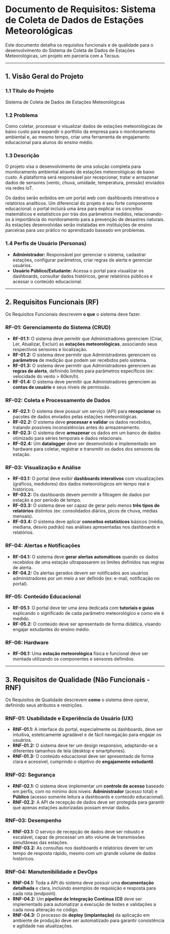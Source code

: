 # Documento de Requisitos: Sistema de Coleta de Dados de Estações Meteorológicas

Este documento detalha os requisitos funcionais e de qualidade para o desenvolvimento do Sistema de Coleta de Dados de Estações Meteorológicas, um projeto em parceria com a Tecsus.

---

## 1. Visão Geral do Projeto

### 1.1 Título do Projeto
Sistema de Coleta de Dados de Estações Meteorológicas

### 1.2 Problema
Como coletar, processar e visualizar dados de estações meteorológicas de baixo custo para expandir o portfólio da empresa para o monitoramento ambiental e, ao mesmo tempo, criar uma ferramenta de engajamento educacional para alunos do ensino médio.

### 1.3 Descrição
O projeto visa o desenvolvimento de uma solução completa para monitoramento ambiental através de estações meteorológicas de baixo custo. A plataforma será responsável por recepcionar, tratar e armazenar dados de sensores (vento, chuva, umidade, temperatura, pressão) enviados via redes IoT.

Os dados serão exibidos em um portal web com dashboards interativos e relatórios analíticos. Um diferencial do projeto é seu forte componente educacional: o portal incluirá uma área para explicar os conceitos matemáticos e estatísticos por trás dos parâmetros medidos, relacionando-os à importância do monitoramento para a prevenção de desastres naturais. As estações desenvolvidas serão instaladas em instituições de ensino parceiras para uso prático no aprendizado baseado em problemas.

### 1.4 Perfis de Usuário (Personas)

* **Administrador:** Responsável por gerenciar o sistema, cadastrar estações, configurar parâmetros, criar regras de alerta e gerenciar usuários.
* **Usuário Público/Estudante:** Acessa o portal para visualizar os dashboards, consultar dados históricos, gerar relatórios públicos e acessar o conteúdo educacional.

---

## 2. Requisitos Funcionais (RF)

Os Requisitos Funcionais descrevem **o que** o sistema deve fazer.

### RF-01: Gerenciamento do Sistema (CRUD)
* **RF-01.1:** O sistema deve permitir que Administradores gerenciem (Criar, Ler, Atualizar, Excluir) as **estações meteorológicas**, associando seus respectivos sensores e localização.
* **RF-01.2:** O sistema deve permitir que Administradores gerenciem os **parâmetros** de medição que podem ser recebidos pelo sistema.
* **RF-01.3:** O sistema deve permitir que Administradores gerenciem as **regras de alerta**, definindo limites para parâmetros específicos (ex: velocidade do vento > 60km/h).
* **RF-01.4:** O sistema deve permitir que Administradores gerenciem as **contas de usuário** e seus níveis de permissão.

### RF-02: Coleta e Processamento de Dados
* **RF-02.1:** O sistema deve possuir um serviço (API) para **recepcionar** os pacotes de dados enviados pelas estações meteorológicas.
* **RF-02.2:** O sistema deve **processar e validar** os dados recebidos, tratando possíveis inconsistências antes do armazenamento.
* **RF-02.3:** O sistema deve **armazenar** os dados em um banco de dados otimizado para séries temporais e dados relacionais.
* **RF-02.4:** Um **datalogger** deve ser desenvolvido e implementado em hardware para coletar, registrar e transmitir os dados dos sensores da estação.

### RF-03: Visualização e Análise
* **RF-03.1:** O portal deve exibir **dashboards interativos** com visualizações (gráficos, medidores) dos dados meteorológicos em tempo real e históricos.
* **RF-03.2:** Os dashboards devem permitir a filtragem de dados por estação e por período de tempo.
* **RF-03.3:** O sistema deve ser capaz de gerar pelo menos **três tipos de relatórios** distintos (ex: consolidados diários, picos de chuva, médias mensais).
* **RF-03.4:** O sistema deve aplicar **conceitos estatísticos** básicos (média, mediana, desvio padrão) nas análises apresentadas nos dashboards e relatórios.

### RF-04: Alertas e Notificações
* **RF-04.1:** O sistema deve **gerar alertas automáticos** quando os dados recebidos de uma estação ultrapassarem os limites definidos nas regras de alerta.
* **RF-04.2:** Os alertas gerados devem ser notificados aos usuários administradores por um meio a ser definido (ex: e-mail, notificação no portal).

### RF-05: Conteúdo Educacional
* **RF-05.1:** O portal deve ter uma área dedicada com **tutoriais e guias** explicando o significado de cada parâmetro meteorológico e como ele é medido.
* **RF-05.2:** O conteúdo deve ser apresentado de forma didática, visando engajar estudantes do ensino médio.

### RF-06: Hardware
* **RF-06.1:** Uma **estação meteorológica** física e funcional deve ser montada utilizando os componentes e sensores definidos.

---

## 3. Requisitos de Qualidade (Não Funcionais - RNF)

Os Requisitos de Qualidade descrevem **como** o sistema deve operar, definindo seus atributos e restrições.

### RNF-01: Usabilidade e Experiência do Usuário (UX)
* **RNF-01.1:** A interface do portal, especialmente os dashboards, deve ser intuitiva, esteticamente agradável e de fácil navegação para engajar os usuários.
* **RNF-01.2:** O sistema deve ter um design responsivo, adaptando-se a diferentes tamanhos de tela (desktop e smartphones).
* **RNF-01.3:** O conteúdo educacional deve ser apresentado de forma clara e acessível, cumprindo o objetivo de **engajamento estudantil**.

### RNF-02: Segurança
* **RNF-02.1:** O sistema deve implementar um **controle de acesso** baseado em perfis, com no mínimo dois níveis: **Administrador** (acesso total) e **Público** (acesso somente leitura a dashboards e conteúdo educacional).
* **RNF-02.2:** A API de recepção de dados deve ser protegida para garantir que apenas estações autorizadas possam enviar dados.

### RNF-03: Desempenho
* **RNF-03.1:** O serviço de recepção de dados deve ser robusto e escalável, capaz de processar um alto volume de transmissões simultâneas das estações.
* **RNF-03.2:** As consultas nos dashboards e relatórios devem ter um tempo de resposta rápido, mesmo com um grande volume de dados históricos.

### RNF-04: Manutenibilidade e DevOps
* **RNF-04.1:** Toda a API do sistema deve possuir uma **documentação detalhada** e clara, incluindo exemplos de requisição e resposta para cada rota (endpoint).
* **RNF-04.2:** Um **pipeline de Integração Contínua (CI)** deve ser implementado para automatizar a execução de testes e validações a cada nova alteração no código.
* **RNF-04.3:** O processo de **deploy (implantação)** da aplicação em ambiente de produção deve ser automatizado para garantir consistência e agilidade nas atualizações.
